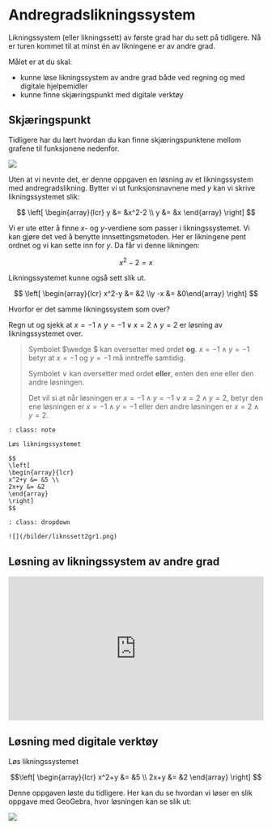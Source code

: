 # Andregradslikningssystem


Likningssystem (eller likningssett) av første grad har du sett på tidligere. Nå er turen kommet til at minst én av likningene er av andre grad.

Målet er at du skal: 

* kunne løse likningssystem av andre grad både ved regning og med digitale hjelpemidler
* kunne finne skjæringspunkt med digitale verktøy

## Skjæringspunkt

Tidligere har du lært hvordan du kan finne skjæringspunktene mellom grafene til funksjonene nedenfor.

![](/bilder/skjaeringpunkt2.png)

Uten at vi nevnte det, er denne oppgaven en løsning av et likningssystem med andregradslikning. Bytter vi ut funksjonsnavnene med $y$ kan vi skrive likningssystemet slik:

$$
\left[
\begin{array}{lcr}
y &= &x^2-2 \\
y &= &x
\end{array}
\right]
$$

Vi er ute etter å finne $x$- og $y$-verdiene som passer i  likningssystemet. Vi kan gjøre det ved å benytte innsettingsmetoden. Her er likningene pent ordnet og vi kan sette inn for $y$. Da får vi denne likningen:

$$ x^2-2  = x$$

Likningssystemet kunne også sett slik ut.

$$ \left[ \begin{array}{lcr} x^2-y &= &2 \\y -x &= &0\end{array}
\right] 
$$

Hvorfor er det samme likningssystem som over?

Regn ut og sjekk at $x=-1 \wedge y=-1 \vee x=2 \wedge y=2$ er løsning av likningssystemet over.

> Symbolet $\wedge $ kan oversetter med ordet <strong>og</strong>. $x=-1 \wedge y=-1$  betyr at $x=-1$ og $y=-1$ må inntreffe samtidig.</p>
>
>Symbolet $\vee$ kan oversetter med ordet <strong>eller</strong>, enten den ene eller den andre løsningen.
>
> Det vil si at når løsningen er $x=-1 \wedge y=-1 \vee x=2 \wedge y=2$, betyr den ene løsningen er $x=-1 \wedge y=-1$ eller den andre løsningen er $x=2 \wedge y=2$.</p>

```{admonition} Oppgave 1
: class: note

Løs likningssystemet

$$
\left[
\begin{array}{lcr}
x^2+y &= &5 \\
2x+y &= &2
\end{array}
\right]
$$

```

```{admonition} Løsning
: class: dropdown

![](/bilder/liknssett2gr1.png)
```

## Løsning av likningssystem av andre grad

<div style="padding:56.25% 0 0 0;position:relative;"><iframe src="https://player.vimeo.com/video/339850498?h=7b2c2dec5b&title=0&byline=0&portrait=0" style="position:absolute;top:0;left:0;width:100%;height:100%;" frameborder="0" allow="autoplay; fullscreen; picture-in-picture" allowfullscreen></iframe></div><script src="https://player.vimeo.com/api/player.js"></script>

## Løsning med digitale verktøy

Løs likningssystemet

$$\left[
\begin{array}{lcr}
x^2+y &= &5 \\
2x+y &= &2
\end{array}
\right]
$$

Denne oppgaven løste du tidligere. Her kan du se hvordan vi løser en slik oppgave med GeoGebra, hvor løsningen kan se slik ut: 

![](/bilder/cas-system.png)

